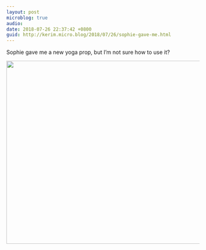 ```yaml
---
layout: post
microblog: true
audio: 
date: 2018-07-26 22:37:42 +0800
guid: http://kerim.micro.blog/2018/07/26/sophie-gave-me.html
---
```

Sophie gave me a new yoga prop, but I’m not sure how to use it?

<img src="http://micro.oxus.net/uploads/2018/1cac0c5606.jpg" width="600" height="478" />
